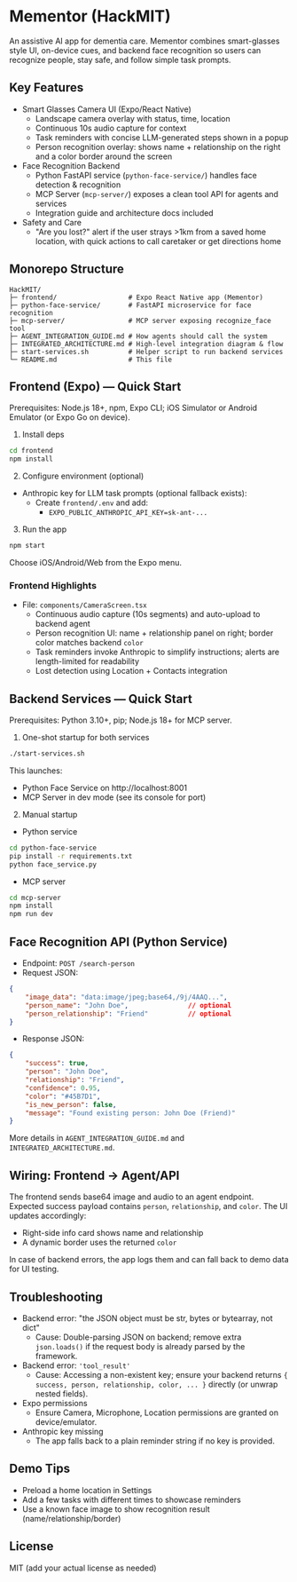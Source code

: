 # Mementor (HackMIT)

An assistive AI app for dementia care. Mementor combines smart-glasses style UI, on-device cues, and backend face recognition so users can recognize people, stay safe, and follow simple task prompts.

## Key Features

- Smart Glasses Camera UI (Expo/React Native)
	- Landscape camera overlay with status, time, location
	- Continuous 10s audio capture for context
	- Task reminders with concise LLM-generated steps shown in a popup
	- Person recognition overlay: shows name + relationship on the right and a color border around the screen
- Face Recognition Backend
	- Python FastAPI service (`python-face-service/`) handles face detection & recognition
	- MCP Server (`mcp-server/`) exposes a clean tool API for agents and services
	- Integration guide and architecture docs included
- Safety and Care
	- "Are you lost?" alert if the user strays >1km from a saved home location, with quick actions to call caretaker or get directions home

## Monorepo Structure

```
HackMIT/
├─ frontend/                  # Expo React Native app (Mementor)
├─ python-face-service/       # FastAPI microservice for face recognition
├─ mcp-server/                # MCP server exposing recognize_face tool
├─ AGENT_INTEGRATION_GUIDE.md # How agents should call the system
├─ INTEGRATED_ARCHITECTURE.md # High-level integration diagram & flow
├─ start-services.sh          # Helper script to run backend services
└─ README.md                  # This file
```

## Frontend (Expo) — Quick Start

Prerequisites: Node.js 18+, npm, Expo CLI; iOS Simulator or Android Emulator (or Expo Go on device).

1. Install deps
```bash
cd frontend
npm install
```

2. Configure environment (optional)
- Anthropic key for LLM task prompts (optional fallback exists):
	- Create `frontend/.env` and add:
		- `EXPO_PUBLIC_ANTHROPIC_API_KEY=sk-ant-...`

3. Run the app
```bash
npm start
```
Choose iOS/Android/Web from the Expo menu.

### Frontend Highlights
- File: `components/CameraScreen.tsx`
	- Continuous audio capture (10s segments) and auto-upload to backend agent
	- Person recognition UI: name + relationship panel on right; border color matches backend `color`
	- Task reminders invoke Anthropic to simplify instructions; alerts are length-limited for readability
	- Lost detection using Location + Contacts integration

## Backend Services — Quick Start

Prerequisites: Python 3.10+, pip; Node.js 18+ for MCP server.

1. One-shot startup for both services
```bash
./start-services.sh
```
This launches:
- Python Face Service on http://localhost:8001
- MCP Server in dev mode (see its console for port)

2. Manual startup
- Python service
```bash
cd python-face-service
pip install -r requirements.txt
python face_service.py
```
- MCP server
```bash
cd mcp-server
npm install
npm run dev
```

## Face Recognition API (Python Service)

- Endpoint: `POST /search-person`
- Request JSON:
```json
{
	"image_data": "data:image/jpeg;base64,/9j/4AAQ...",
	"person_name": "John Doe",               // optional
	"person_relationship": "Friend"          // optional
}
```
- Response JSON:
```json
{
	"success": true,
	"person": "John Doe",
	"relationship": "Friend",
	"confidence": 0.95,
	"color": "#45B7D1",
	"is_new_person": false,
	"message": "Found existing person: John Doe (Friend)"
}
```
More details in `AGENT_INTEGRATION_GUIDE.md` and `INTEGRATED_ARCHITECTURE.md`.

## Wiring: Frontend → Agent/API

The frontend sends base64 image and audio to an agent endpoint. Expected success payload contains `person`, `relationship`, and `color`. The UI updates accordingly:
- Right-side info card shows name and relationship
- A dynamic border uses the returned `color`

In case of backend errors, the app logs them and can fall back to demo data for UI testing.

## Troubleshooting

- Backend error: "the JSON object must be str, bytes or bytearray, not dict"
	- Cause: Double-parsing JSON on backend; remove extra `json.loads()` if the request body is already parsed by the framework.
- Backend error: `'tool_result'`
	- Cause: Accessing a non-existent key; ensure your backend returns `{ success, person, relationship, color, ... }` directly (or unwrap nested fields).
- Expo permissions
	- Ensure Camera, Microphone, Location permissions are granted on device/emulator.
- Anthropic key missing
	- The app falls back to a plain reminder string if no key is provided.

## Demo Tips

- Preload a home location in Settings
- Add a few tasks with different times to showcase reminders
- Use a known face image to show recognition result (name/relationship/border)

## License
MIT (add your actual license as needed)
